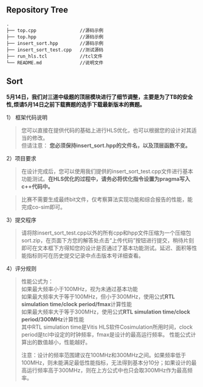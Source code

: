 ## Repository Tree
```
.
├── top.cpp                //源码示例
├── top.hpp                //源码示例
├── insert_sort.hpp        //源码示例
├── insert_sort_test.cpp   //测试源码
├── run_hls.tcl            //tcl文件
└── README.md              //说明文件
```
## Sort
  **5月14日，我们对三道中级题的顶层模块进行了细节调整，主要是为了TB的安全性,烦请5月14日之前下载赛题的选手下载最新版本的赛题。**
  >
  1）	框架代码说明
  >您可以直接在提供代码的基础上进行HLS优化，也可以根据您的设计对其适当的修改。  
  >但请注意：
  >**您必须保持insert_sort.hpp的文件名，以及顶层函数不变。**

  2）项目要求  
  >在设计完成后，您可以使用我们提供的insert_sort_test.cpp文件进行基本功能测试。**在HLS优化的过程中，请务必将优化指令设置为pragma写入c++代码中。**
  
  >比赛不需要生成最终bit文件，仅考察算法实现功能和综合报告的性能，能完成co-sim即可。


  3）提交程序
  >请将除insert_sort_test.cpp以外的所有cpp和hpp文件压缩为一个压缩包sort.zip，在页面下方您的解答处点击“上传代码”按钮进行提交，稍待片刻即可在文本框下方得知您的设计是否通过了基本功能测试。延迟、面积等性能指标则可在历史提交记录中点击版本号详细查看。
  
  4）评分规则
  >性能公式为：<br>
  >如果最大频率小于100MHz，视为未通过基本功能<br>
  >如果最大频率大于等于100MHz，但小于300MHz，使用公式**RTL simulation time/clock period/fmax**计算性能<br>
  >如果最大频率大于等于300MHz，使用公式**RTL simulation time/clock period/300MHz**计算性能<br>
  >其中RTL simulation time是Vitis HLS软件Cosimulation所用时间，clock period是tcl中设定的时钟频率，fmax是设计的最高运行频率。
  >性能公式计算出的数值越小，性能越好。
  >
  >注意：设计的频率范围建议在100MHz和300MHz之间。如果频率低于100MHz，则未能满足最低性能指标，无法得到基本分10分；如果设计的最高运行频率高于300MHz，则在上方公式中也只会取300MHz作为最高频率。
